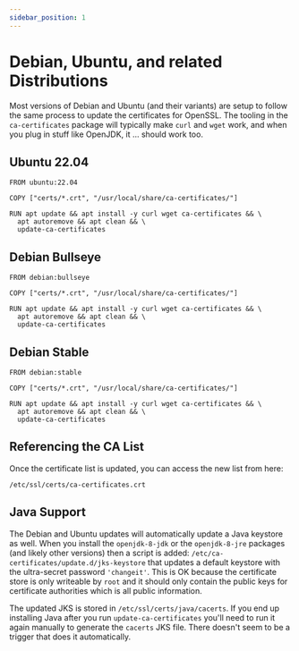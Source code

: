 ```yaml
---
sidebar_position: 1
---
```


# Debian, Ubuntu, and related Distributions

Most versions of Debian and Ubuntu (and their variants) are setup to follow the same process to update the certificates for OpenSSL. The tooling in the `ca-certificates` package will typically make `curl` and `wget` work, and when you plug in stuff like OpenJDK, it  ... should work too.

## Ubuntu 22.04

```docker
FROM ubuntu:22.04

COPY ["certs/*.crt", "/usr/local/share/ca-certificates/"]

RUN apt update && apt install -y curl wget ca-certificates && \
  apt autoremove && apt clean && \
  update-ca-certificates
```

## Debian Bullseye

```docker
FROM debian:bullseye

COPY ["certs/*.crt", "/usr/local/share/ca-certificates/"]

RUN apt update && apt install -y curl wget ca-certificates && \
  apt autoremove && apt clean && \
  update-ca-certificates
```

## Debian Stable

```docker
FROM debian:stable

COPY ["certs/*.crt", "/usr/local/share/ca-certificates/"]

RUN apt update && apt install -y curl wget ca-certificates && \
  apt autoremove && apt clean && \
  update-ca-certificates
```

## Referencing the CA List

Once the certificate list is updated, you can access the new list from here:

```
/etc/ssl/certs/ca-certificates.crt
```

## Java Support

The Debian and Ubuntu updates will automatically update a Java keystore as well. When you install the `openjdk-8-jdk` or the `openjdk-8-jre` packages (and likely other versions) then a script is added: `/etc/ca-certificates/update.d/jks-keystore` that updates a default keystore with the ultra-secret password `'changeit'`. This is OK because the certificate store is only writeable by `root` and it should only contain the public keys for certificate authorities which is all public information.

The updated JKS is stored in `/etc/ssl/certs/java/cacerts`. If you end up installing Java after you run `update-ca-certificates` you'll need to run it again manually to generate the `cacerts` JKS file. There doesn't seem to be a trigger that does it automatically.
